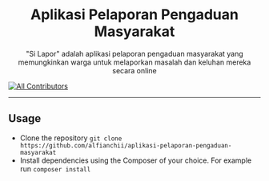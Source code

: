 <h1 align="center">Aplikasi Pelaporan Pengaduan Masyarakat</h1>

<p align="center">"Si Lapor" adalah aplikasi pelaporan pengaduan masyarakat yang memungkinkan warga untuk melaporkan masalah dan keluhan mereka secara online</p>

[![All Contributors](https://img.shields.io/github/contributors/alfianchii/aplikasi-pelaporan-pengaduan-masyarakat)](https://github.com/alfianchii/aplikasi-pelaporan-pengaduan-masyarakat/graphs/contributors)

---

## Usage

-   Clone the repository `git clone https://github.com/alfianchii/aplikasi-pelaporan-pengaduan-masyarakat`
-   Install dependencies using the Composer of your choice. For example run `composer install`
